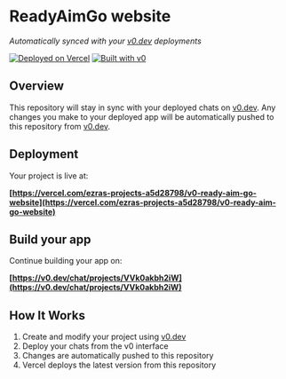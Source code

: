 # ReadyAimGo website

*Automatically synced with your [v0.dev](https://v0.dev) deployments*

[![Deployed on Vercel](https://img.shields.io/badge/Deployed%20on-Vercel-black?style=for-the-badge&logo=vercel)](https://vercel.com/ezras-projects-a5d28798/v0-ready-aim-go-website)
[![Built with v0](https://img.shields.io/badge/Built%20with-v0.dev-black?style=for-the-badge)](https://v0.dev/chat/projects/VVk0akbh2iW)

## Overview

This repository will stay in sync with your deployed chats on [v0.dev](https://v0.dev).
Any changes you make to your deployed app will be automatically pushed to this repository from [v0.dev](https://v0.dev).

## Deployment

Your project is live at:

**[https://vercel.com/ezras-projects-a5d28798/v0-ready-aim-go-website](https://vercel.com/ezras-projects-a5d28798/v0-ready-aim-go-website)**

## Build your app

Continue building your app on:

**[https://v0.dev/chat/projects/VVk0akbh2iW](https://v0.dev/chat/projects/VVk0akbh2iW)**

## How It Works

1. Create and modify your project using [v0.dev](https://v0.dev)
2. Deploy your chats from the v0 interface
3. Changes are automatically pushed to this repository
4. Vercel deploys the latest version from this repository